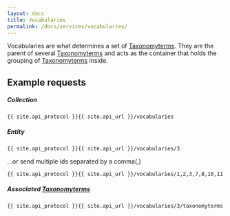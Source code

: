 ```yaml
---
layout: docs
title: Vocabularies
permalink: /docs/services/vocabularies/
---
```


[var_Taxonomyterms]: /docs/services/taxonomyterms

Vocabularies are what determines a set of [Taxonomyterms][var_Taxonomyterms]. They are the parent of several [Taxonomyterms][var_Taxonomyterms] and acts as the container that 
holds the grouping of [Taxonomyterms][var_Taxonomyterms] inside.

## Example requests

##### Collection

```
{{ site.api_protocol }}{{ site.api_url }}/vocabularies
```

##### Entity

```
{{ site.api_protocol }}{{ site.api_url }}/vocabularies/3
```

...or send multiple ids separated by a comma(,)

```
{{ site.api_protocol }}{{ site.api_url }}/vocabularies/1,2,3,7,8,10,11
```

##### Associated [Taxonomyterms][var_Taxonomyterms]

```
{{ site.api_protocol }}{{ site.api_url }}/vocabularies/3/taxonomyterms
```
